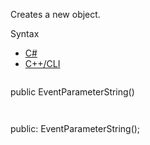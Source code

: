 Creates a new object.

Syntax

* [C#](#i-syntax-CS)
* [C++/CLI](#i-syntax-CPP2005)

```
```
public EventParameterString()
```
```

```
```
public:
EventParameterString();
```
```


